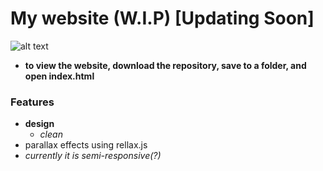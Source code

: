 # My website (W.I.P) [Updating Soon]
![alt text](https://media.giphy.com/media/2cdY3nCKm3HdYpi4G3/giphy.gif)
- **to view the website, download the repository, save to a folder, and open index.html**
### Features
- **design**
    - *clean*
- parallax effects using rellax.js
- *currently it is semi-responsive(?)*

